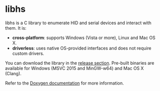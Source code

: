 libhs
=====

libhs is a C library to enumerate HID and serial devices and interact with them. It is:
- **cross-platform**: supports Windows (Vista or more), Linux and Mac OS X.
- **driverless**: uses native OS-provided interfaces and does not require custom drivers.

You can download the library in the [release section](https://github.com/Koromix/libhs/releases).
Pre-built binaries are available for Windows (MSVC 2015 and MinGW-w64) and Mac OS X (Clang).

Refer to the [Doxygen documentation](https://koromix.github.io/libhs) for more information.
